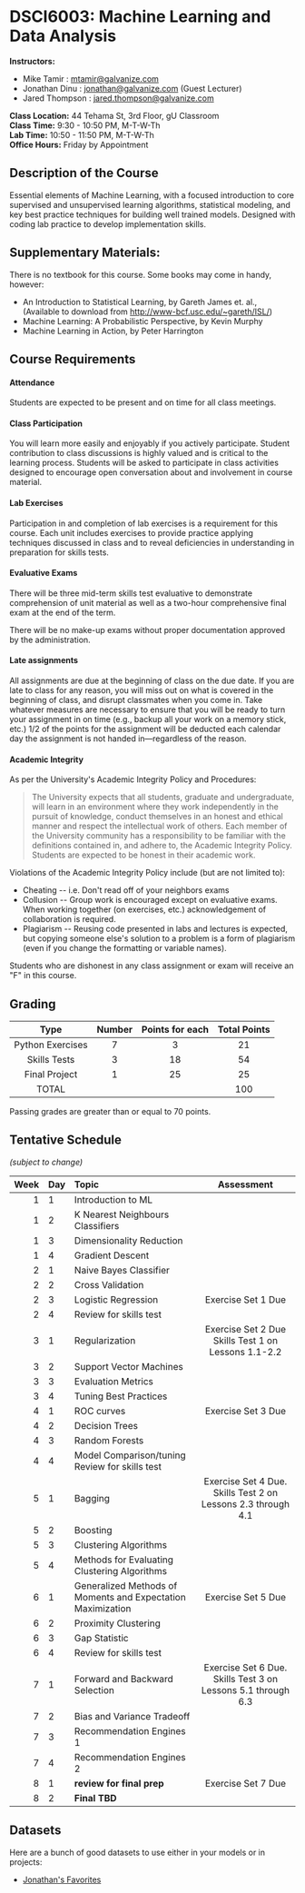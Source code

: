 # DSCI6003: Machine Learning and Data Analysis

__Instructors:__

* Mike Tamir      : mtamir@galvanize.com
* Jonathan Dinu   : jonathan@galvanize.com (Guest Lecturer)
* Jared Thompson  : jared.thompson@galvanize.com

__Class Location:__ 44 Tehama St, 3rd Floor, gU Classroom  
__Class Time:__ 9:30 - 10:50 PM, M-T-W-Th  
__Lab Time:__ 10:50 - 11:50 PM, M-T-W-Th  
__Office Hours:__ Friday by Appointment  

## Description of the Course

Essential elements of Machine Learning, with a focused introduction to core supervised and unsupervised learning algorithms, statistical modeling, and key best practice techniques for building well trained models.  Designed with coding lab practice to develop implementation skills.

## Supplementary Materials:

There is no textbook for this course. Some books may come in handy, however:
* An Introduction to Statistical Learning, by Gareth James et. al., (Available to download from http://www-bcf.usc.edu/~gareth/ISL/)
* Machine Learning: A Probabilistic Perspective, by Kevin Murphy
* Machine Learning in Action, by Peter Harrington

## Course Requirements

#### Attendance

Students are expected to be present and on time for all class meetings.

#### Class Participation

You will learn more easily and enjoyably if you actively participate. Student contribution to class discussions is highly valued and is critical to the learning process. Students will be asked to participate in class activities designed to encourage open conversation about and involvement in course material.

#### Lab Exercises

Participation in and completion of lab exercises is a requirement for this course. Each unit includes exercises to provide practice applying techniques discussed in class and to reveal deficiencies in understanding in preparation for skills tests.


#### Evaluative Exams

There will be three mid-term skills test evaluative to demonstrate comprehension of unit material as well as a two-hour comprehensive final exam at the end of the term.

There will be no make-up exams without proper documentation approved by the administration.

#### Late assignments

All assignments are due at the beginning of class on the due date. If you are late to class for any reason, you will miss out on what is covered in the beginning of class, and disrupt classmates when you come in. Take whatever measures are necessary to ensure that you will be ready to turn your assignment in on time (e.g., backup all your work on a memory stick, etc.) 1/2 of the points for the assignment will be deducted each calendar day the assignment is not handed in—regardless of the reason.


#### Academic Integrity

As per the University's Academic Integrity Policy and Procedures:

> The University expects that all students, graduate and undergraduate, will learn in an environment where they work independently in the pursuit of knowledge, conduct themselves in an honest and ethical manner and respect the intellectual work of others. Each member of the University community has a responsibility to be familiar with the definitions contained in, and adhere to, the Academic Integrity Policy. Students are expected to be honest in their academic work.

Violations of the Academic Integrity Policy include (but are not limited to):

* Cheating -- i.e. Don't read off of your neighbors exams
* Collusion -- Group work is encouraged except on evaluative exams. When working together (on exercises, etc.) acknowledgement of collaboration is required.
* Plagiarism -- Reusing code presented in labs and lectures is expected, but copying someone else's solution to a problem is a form of plagiarism (even if you change the formatting or variable names).

Students who are dishonest in any class assignment or exam will receive an "F" in this course.

## Grading

| Type| Number | Points for each | Total Points |
| :--: | :--: | :--: | :--: |
| Python Exercises| 7 | 3| 21|
|Skills Tests|3|18|54|
|Final Project|1|25|25|
|TOTAL|||100|

Passing grades are greater than or equal to 70 points.

## Tentative Schedule

_(subject to change)_

| Week|Day|Topic|Assessment|
| --: | :-- | :-- | :--: |
|1|1|Introduction to ML||
|1|2|K Nearest Neighbours Classifiers||
|1|3|Dimensionality Reduction||
|1|4|Gradient Descent||
|2|1|Naive Bayes Classifier||
|2|2|Cross Validation||
|2|3|Logistic Regression|Exercise Set 1 Due|
|2|4|Review for skills test||
|3|1|Regularization|Exercise Set 2 Due<br>Skills Test 1 on Lessons 1.1-2.2|
|3|2|Support Vector Machines||
|3|3|Evaluation Metrics||
|3|4|Tuning Best Practices||
|4|1|ROC curves|Exercise Set 3 Due|
|4|2|Decision Trees|
|4|3|Random Forests||
|4|4|Model Comparison/tuning<br/>Review for skills test||
|5|1|Bagging|Exercise Set 4 Due. Skills Test 2 on Lessons 2.3 through 4.1|
|5|2|Boosting||
|5|3|Clustering Algorithms||
|5|4|Methods for Evaluating Clustering Algorithms ||
|6|1|Generalized Methods of Moments and Expectation Maximization|Exercise Set 5 Due|
|6|2|Proximity Clustering||
|6|3|Gap Statistic||
|6|4|Review for skills test||
|7|1|Forward and Backward Selection|Exercise Set 6 Due. Skills Test 3 on Lessons 5.1 through 6.3|
|7|2|Bias and Variance Tradeoff||
|7|3|Recommendation Engines 1||
|7|4|Recommendation Engines 2||
|8|1|**review for final prep**|Exercise Set 7 Due|
|8|2|**Final TBD**||

## Datasets

Here are a bunch of good datasets to use either in your models or in projects:

* [Jonathan's Favorites](https://github.com/Jay-Oh-eN/datasets)










